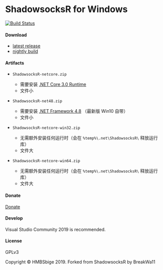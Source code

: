 ShadowsocksR for Windows
=======================

[![Build Status]][Appveyor]

#### Download

* [latest release]
* [nightly build]

#### Artifacts
* `ShadowsocksR-netcore.zip` 
    * 需要安装 [.NET Core 3.0 Runtime](https://dotnet.microsoft.com/download/dotnet-core/3.0)
    * 文件小

* `ShadowsocksR-net48.zip` 
    * 需要安装 [.NET Framework 4.8](https://dotnet.microsoft.com/download) （最新版 Win10 自带）
    * 文件小

* `ShadowsocksR-netcore-win32.zip`
    * 无需额外安装任何运行时（会在 `%temp%\.net\ShadowsocksR\` 释放运行库）
    * 文件大

* `ShadowsocksR-netcore-win64.zip`
    * 无需额外安装任何运行时（会在 `%temp%\.net\ShadowsocksR\` 释放运行库）
    * 文件大

#### Donate
[Donate](./pic/wechat.jpg)

#### Develop

Visual Studio Community 2019 is recommended.

#### License

GPLv3

Copyright © HMBSbige 2019. Forked from ShadowsocksR by BreakWa11

[Appveyor]:       https://ci.appveyor.com/project/HMBSbige/shadowsocksr-windows
[Build Status]:   https://ci.appveyor.com/api/projects/status/b9jgwdfvn20ithj1/branch/master?svg=true
[latest release]: https://github.com/HMBSbige/ShadowsocksR-Windows/releases
[nightly build]: https://ci.appveyor.com/project/HMBSbige/shadowsocksr-windows/branch/master/artifacts